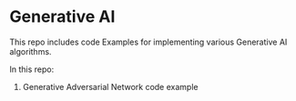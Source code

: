 # Generative AI

This repo includes code Examples for implementing various Generative AI algorithms.

In this repo: 
1. Generative Adversarial Network code example
